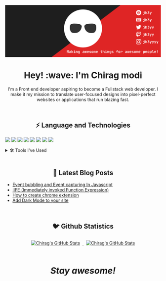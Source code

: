 <span style="position: reletive;">
  <img src="https://github.com/Chiragmodi01/Chiragmodi01/raw/master/assets/header-banner--optimized.svg" alt="Chirag's GitHub Stats" />
  <!-- <img style="position: absolute; top: 5%; right: 5%" src="https://github.com/jh3y/jh3y/raw/master/assets/header-banner--optimized.svg" alt="Chirag's GitHub Stats" /> -->
</span>
<h1 align='center'> Hey! :wave: I'm Chirag modi</h1>
<p align='center'>

</p>
<p align='center'>I'm a Front end developer aspiring to become a Fullstack web developer. I make it my mission to translate user-focused designs into pixel-perfect websites or applications that run blazing fast.</p>

<br>

<h2 align='center'>⚡️ Language and Technologies </h2>



![](https://img.shields.io/badge/Code-React-informational?style=flat&logo=react&logoColor=white&color=df2525)
![](https://img.shields.io/badge/Code-JavaScript-informational?style=flat&logo=JavaScript&logoColor=white&color=df2525)
![](https://img.shields.io/badge/Style-HTML-informational?style=flat&logo=css3&logoColor=white&color=df2525)
![](https://img.shields.io/badge/Style-CSS-informational?style=flat&logo=css3&logoColor=white&color=df2525)
![](https://img.shields.io/badge/Style-Tailwind-informational?style=flat&logo=Tailwind-CSS&logoColor=white&color=df2525)
![](https://img.shields.io/badge/Style-MaterialUI-informational?style=flat&logo=MaterialUI-CSS&logoColor=white&color=df2525)
![](https://img.shields.io/badge/Style-Bootstrap-informational?style=flat&logo=Bootstrap-CSS&logoColor=white&color=df2525)
![](https://img.shields.io/badge/Style-Sass-informational?style=flat&logo=Sass&logoColor=white&color=df2525)
<details>
<summary >🛠️ Tools I've Used</summary>
<br>


![](https://img.shields.io/badge/Tools-Netlify-informational?style=flat&logo=netlify&logoColor=white&color=df2525)
![](https://img.shields.io/badge/Tools-Heroku-informational?style=flat&logo=netlify&logoColor=white&color=df2525)
![](https://img.shields.io/badge/Tools-NPM-informational?style=flat&logo=npm&logoColor=white&color=df2525)
![](https://img.shields.io/badge/Tools-Postman-informational?style=flat&logo=Postman&logoColor=white&color=df2525)
![](https://img.shields.io/badge/Tools-GitHub-informational?style=flat&logo=GitHub&logoColor=white&color=df2525)
![](https://img.shields.io/badge/Tools-GitLab-informational?style=flat&logo=GitLab&logoColor=white&color=df2525)
![](https://img.shields.io/badge/Tools-VisualStudioCode-informational?style=flat&logo=GitLab&logoColor=white&color=df2525)
<br>
<p>Learning</p>

![](https://img.shields.io/badge/Test-Jest-informational?style=flat&logo=jest&logoColor=white&color=df2525)
![](https://img.shields.io/badge/Code-Redux-informational?style=flat&logo=Redux&logoColor=white&color=df2525)
![](https://img.shields.io/badge/Code-Typescript-informational?style=flat&logo=Typescript&logoColor=white&color=df2525)

<br>
</details>


<br>
<h2 align='center'>📝 Latest Blog Posts</h2>

<!-- BLOG-POST-LIST:START -->
- [Event bubbling and Event capturing In Javascript](https://chirag1.hashnode.dev/event-bubbling-and-event-capturing-in-javascript)
- [IIFE (Immediately invoked Function Expression)](https://chirag1.hashnode.dev/iife-immediately-invoked-function-expression)
- [How to create chrome extension](https://chirag1.hashnode.dev/how-to-create-chrome-extension)
- [Add Dark Mode to your site](https://chirag1.hashnode.dev/add-dark-mode-to-your-site)
<!-- BLOG-POST-LIST:END -->

<br>
<h2 align='center'>🐦 Github Statistics </h2>

<div align='center'>
<a href="https://github.com/braydoncoyer">
  <img style="margin:0.5rem" src="https://github-readme-stats.vercel.app/api/top-langs?username=Chiragmodi01&show_icons=true&locale=en&layout=compact&title_color=ffffff&text_color=c9cacc&icon_color=4AB097&bg_color=1A2B34" alt="Chirag's GitHub Stats" />
</a>

<a href="https://github.com/braydoncoyer">
  <img style="margin:0.5rem" src="https://github-readme-stats.vercel.app/api?username=Chiragmodi01&show_icons=true&line_height=27&count_private=true&title_color=ffffff&text_color=c9cacc&icon_color=4AB097&bg_color=1A2B34" alt="Chirag's GitHub Stats" />
</a>
</div>

<br>



<h1 align='center'><i>Stay awesome!</i></h1>
